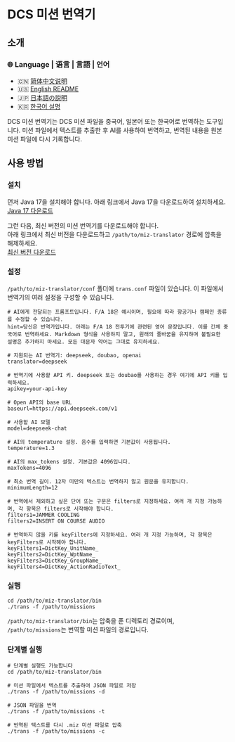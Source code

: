 # DCS 미션 번역기

## 소개

### 🌐 Language | 语言 | 言語 | 언어

- 🇨🇳 [简体中文说明](./README.md)
- 🇺🇸 [English README](./README.en.md)
- 🇯🇵 [日本語の説明](./README.ja.md)
- 🇰🇷 [한국어 설명](./README.ko.md)

DCS 미션 번역기는 DCS 미션 파일을 중국어, 일본어 또는 한국어로 번역하는 도구입니다.
미션 파일에서 텍스트를 추출한 후 AI를 사용하여 번역하고, 번역된 내용을 원본 미션 파일에 다시 기록합니다.

## 사용 방법

### 설치

먼저 Java 17을 설치해야 합니다. 아래 링크에서 Java 17을 다운로드하여 설치하세요.  
[Java 17 다운로드](https://www.oracle.com/java/technologies/downloads/#java17-windows)

그런 다음, 최신 버전의 미션 번역기를 다운로드해야 합니다.  
아래 링크에서 최신 버전을 다운로드하고 `/path/to/miz-translator` 경로에 압축을 해제하세요.  
[최신 버전 다운로드](https://github.com/leonchen83/miz-translator/releases/download/v1.0.4/miz-translator-release.zip)

### 설정

`/path/to/miz-translator/conf` 폴더에 `trans.conf` 파일이 있습니다. 이 파일에서 번역기의 여러 설정을 구성할 수 있습니다.

```properties
# AI에게 전달되는 프롬프트입니다. F/A 18은 예시이며, 필요에 따라 항공기나 캠페인 종류를 수정할 수 있습니다.
hint=당신은 번역가입니다. 아래는 F/A 18 전투기에 관련된 영어 문장입니다. 이를 간체 중국어로 번역하세요. Markdown 형식을 사용하지 말고, 원래의 줄바꿈을 유지하며 불필요한 설명은 추가하지 마세요. 모든 대문자 약어는 그대로 유지하세요.

# 지원되는 AI 번역기: deepseek, doubao, openai
translator=deepseek

# 번역기에 사용할 API 키. deepseek 또는 doubao를 사용하는 경우 여기에 API 키를 입력하세요.
apikey=your-api-key

# Open API의 base URL
baseurl=https://api.deepseek.com/v1

# 사용할 AI 모델
model=deepseek-chat

# AI의 temperature 설정. 음수를 입력하면 기본값이 사용됩니다.
temperature=1.3

# AI의 max_tokens 설정. 기본값은 4096입니다.
maxTokens=4096

# 최소 번역 길이. 12자 미만의 텍스트는 번역하지 않고 원문을 유지합니다.
minimumLength=12

# 번역에서 제외하고 싶은 단어 또는 구문은 filters로 지정하세요. 여러 개 지정 가능하며, 각 항목은 filters로 시작해야 합니다.
filters1=JAMMER COOLING
filters2=INSERT ON COURSE AUDIO

# 번역하지 않을 키를 keyFilters에 지정하세요. 여러 개 지정 가능하며, 각 항목은 keyFilters로 시작해야 합니다.
keyFilters1=DictKey_UnitName_
keyFilters2=DictKey_WptName_
keyFilters3=DictKey_GroupName_
keyFilters4=DictKey_ActionRadioText_
````

### 실행

```shell
cd /path/to/miz-translator/bin
./trans -f /path/to/missions
```

`/path/to/miz-translator/bin`는 압축을 푼 디렉토리 경로이며, `/path/to/missions`는 번역할 미션 파일의 경로입니다.

### 단계별 실행

```shell
# 단계별 실행도 가능합니다
cd /path/to/miz-translator/bin

# 미션 파일에서 텍스트를 추출하여 JSON 파일로 저장
./trans -f /path/to/missions -d

# JSON 파일을 번역
./trans -f /path/to/missions -t

# 번역된 텍스트를 다시 .miz 미션 파일로 압축
./trans -f /path/to/missions -c
```